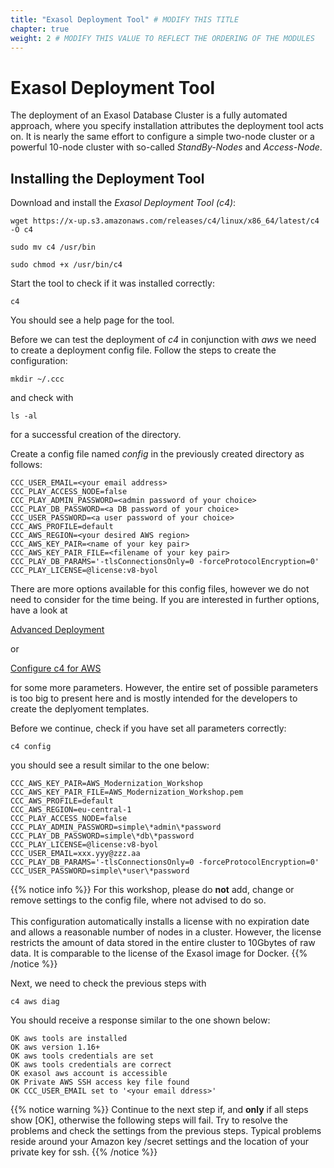 ```yaml
---
title: "Exasol Deployment Tool" # MODIFY THIS TITLE
chapter: true
weight: 2 # MODIFY THIS VALUE TO REFLECT THE ORDERING OF THE MODULES
---
```


<!-- MORE SUBMODULES CAN BE ADDED TO DIVIDE UP THE SETUP INTO SMALLER SECTIONS -->
<!-- COPY AND PASTE THIS SUBMODULE FILE, RENAME, AND CHANGE THE CONTENTS AS NECESSARY -->

# Exasol Deployment Tool

The deployment of an Exasol Database Cluster is a fully automated approach, where you specify installation attributes the deployment tool acts on.
It is nearly the same effort to configure a simple two-node cluster or a powerful 10-node cluster with so-called _StandBy-Nodes_ and _Access-Node_.



## Installing the Deployment Tool

Download and install the _Exasol Deployment Tool (c4)_:

	wget https://x-up.s3.amazonaws.com/releases/c4/linux/x86_64/latest/c4 -O c4

	sudo mv c4 /usr/bin
	
	sudo chmod +x /usr/bin/c4

Start the tool to check if it was installed correctly:

	c4

You should see a help page for the tool.


Before we can test the deployment of _c4_ in conjunction with _aws_ we need to create a deployment config file. Follow the steps
to create the configuration:

	mkdir ~/.ccc 

and check with 

	ls -al

for a successful creation of the directory.

Create a config file named _config_ in the previously created directory as follows:

	CCC_USER_EMAIL=<your email address>
	CCC_PLAY_ACCESS_NODE=false
	CCC_PLAY_ADMIN_PASSWORD=<admin password of your choice>
	CCC_PLAY_DB_PASSWORD=<a DB password of your choice>
	CCC_USER_PASSWORD=<a user password of your choice>
	CCC_AWS_PROFILE=default
	CCC_AWS_REGION=<your desired AWS region>
	CCC_AWS_KEY_PAIR=<name of your key pair>
	CCC_AWS_KEY_PAIR_FILE=<filename of your key pair>
	CCC_PLAY_DB_PARAMS='-tlsConnectionsOnly=0 -forceProtocolEncryption=0'
	CCC_PLAY_LICENSE=@license:v8-byol

There are more options available for this config files, however we do not need to consider for the time being. If you are interested
in further options, have a look at

[Advanced Deployment](https://docs.exasol.com/db/latest/administration/aws/installation/advanced_deployment.htm?Highlight=deploy%20aws)
	
or

[Configure c4 for AWS](https://docs.exasol.com/db/latest/administration/aws/c4/c4_configure.htm)
	
for some more parameters. However, the entire set of possible parameters is too big to present here and is mostly intended for
the developers to create the deplyoment templates.

Before we continue, check if you have set all parameters correctly:

	c4 config
	
you should see a result similar to the one below:

	CCC_AWS_KEY_PAIR=AWS_Modernization_Workshop
	CCC_AWS_KEY_PAIR_FILE=AWS_Modernization_Workshop.pem
	CCC_AWS_PROFILE=default
	CCC_AWS_REGION=eu-central-1
	CCC_PLAY_ACCESS_NODE=false
	CCC_PLAY_ADMIN_PASSWORD=simple\*admin\*password
	CCC_PLAY_DB_PASSWORD=simple\*db\*password
	CCC_PLAY_LICENSE=@license:v8-byol
	CCC_USER_EMAIL=xxx.yyy@zzz.aa
	CCC_PLAY_DB_PARAMS='-tlsConnectionsOnly=0 -forceProtocolEncryption=0'
	CCC_USER_PASSWORD=simple\*user\*password

{{% notice info %}}	
For this workshop, please do <b>not</b> add, change or remove settings to the config file, where not advised to do so.
</br></br>
This configuration automatically installs a license with no expiration date and allows a reasonable number of nodes in a cluster. However, the license
restricts the amount of data stored in the entire cluster to 10Gbytes of raw data. It is comparable to the license of the Exasol image for Docker.
{{% /notice %}}


Next, we need to check the previous steps with

	c4 aws diag 
	
You should receive a response similar to the one shown below:

	OK aws tools are installed
	OK aws version 1.16+
	OK aws tools credentials are set
	OK aws tools credentials are correct
	OK exasol aws account is accessible
	OK Private AWS SSH access key file found
	OK CCC_USER_EMAIL set to '<your email ddress>'


<!-- ![Configuring the c4 Deployment Tool](/images/exasol/01_03_Configure_c4_aws.png) -->

{{% notice warning %}}
Continue to the next step if, and <b>only</b> if all steps show [OK], otherwise the following steps will fail. Try to resolve the problems and check the settings from the previous steps. Typical problems reside around your Amazon key /secret settings and the location of your private key for ssh.
{{% /notice %}}

